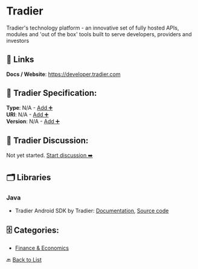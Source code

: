 # Tradier

Tradier's technology platform - an innovative set of fully hosted APIs, modules and 'out of the box' tools built to serve developers, providers and investors

##  🔗 Links
**Docs / Website**: https://developer.tradier.com

## 🧬 Tradier Specification:
**Type**: N/A - [Add ➕](https://github.com/apis-list/apis-list/edit/main/apis.yaml#L19548)  
**URI**: N/A - [Add ➕](https://github.com/apis-list/apis-list/edit/main/apis.yaml#L19548)  
**Version**: N/A - [Add ➕](https://github.com/apis-list/apis-list/edit/main/apis.yaml#L19548)

## 💬 Tradier Discussion:
Not yet started. [Start discussion ➡️](https://github.com/apis-list/apis-list/discussions/new)

## 🗂️ Libraries
### Java
- Tradier Android SDK by Tradier: [Documentation](https://developer.tradier.com/documentation/overview/libraries), [Source code](https://github.com/Utsav2/AndroidTradier)


## 🗄️ Categories:
- [Finance & Economics](https://github.com/apis-list/apis-list#finance--economics-)

🔙  [Back to List](https://github.com/apis-list/apis-list)
